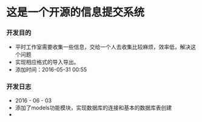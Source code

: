 # 这是一个开源的信息提交系统

### 开发目的
- 平时工作室需要收集一些信息，交给一个人去收集比较麻烦，效率低，解决这个问题
- 实现相应格式的导入导出。
- 添加时间：2016-05-31 00:55 

### 开发日志
- 2016 - 06 - 03 
- 添加了models功能模块，实现数据库的连接和基本的数据库表创建
- 

